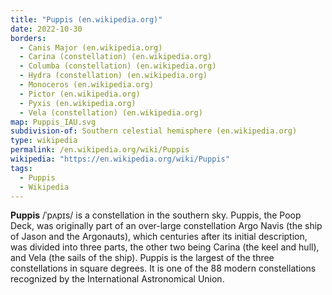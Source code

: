 ```yaml
---
title: "Puppis (en.wikipedia.org)"
date: 2022-10-30
borders:
  - Canis Major (en.wikipedia.org)
  - Carina (constellation) (en.wikipedia.org)
  - Columba (constellation) (en.wikipedia.org)
  - Hydra (constellation) (en.wikipedia.org)
  - Monoceros (en.wikipedia.org)
  - Pictor (en.wikipedia.org)
  - Pyxis (en.wikipedia.org)
  - Vela (constellation) (en.wikipedia.org)
map: Puppis_IAU.svg
subdivision-of: Southern celestial hemisphere (en.wikipedia.org)
type: wikipedia
permalink: /en.wikipedia.org/wiki/Puppis
wikipedia: "https://en.wikipedia.org/wiki/Puppis"
tags:
  - Puppis
  - Wikipedia
---
```

**Puppis** /ˈpʌpɪs/ is a constellation in the southern sky. Puppis, the Poop Deck, was originally part of an over-large constellation Argo Navis (the ship of Jason and the Argonauts), which centuries after its initial description, was divided into three parts, the other two being Carina (the keel and hull), and Vela (the sails of the ship). Puppis is the largest of the three constellations in square degrees. It is one of the 88 modern constellations recognized by the International Astronomical Union.